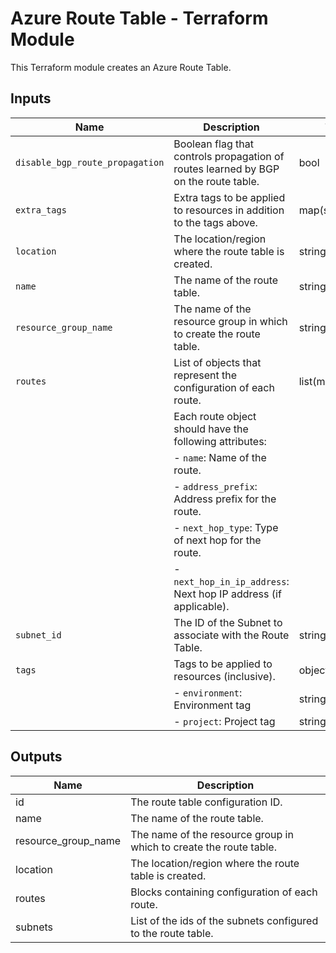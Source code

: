 # Azure Route Table - Terraform Module
This Terraform module creates an Azure Route Table.

## Inputs

| Name                           | Description                                                           | Type     | Default | Required |
|--------------------------------|-----------------------------------------------------------------------|----------|---------|:--------:|
| `disable_bgp_route_propagation` | Boolean flag that controls propagation of routes learned by BGP on the route table. | bool     | true    | no       |
| `extra_tags`                   | Extra tags to be applied to resources in addition to the tags above.  | map(string) | {}      | no       |
| `location`                     | The location/region where the route table is created.                | string   | -       | yes      |
| `name`                         | The name of the route table.                                         | string   | -       | yes      |
| `resource_group_name`          | The name of the resource group in which to create the route table.    | string   | -       | yes      |
| `routes`                       | List of objects that represent the configuration of each route.      | list(map(string)) | []   | no       |
|                                | Each route object should have the following attributes:              |          |         |          |
|                                | - `name`: Name of the route.                                        |          |         |          |
|                                | - `address_prefix`: Address prefix for the route.                    |          |         |          |
|                                | - `next_hop_type`: Type of next hop for the route.                   |          |         |          |
|                                | - `next_hop_in_ip_address`: Next hop IP address (if applicable).     |          |         |          |
| `subnet_id`                    | The ID of the Subnet to associate with the Route Table.               | string   | -       | yes      |
| `tags`                         | Tags to be applied to resources (inclusive).                         | object   | -       | yes      |
|                                | - `environment`: Environment tag                                    | string   | -       | yes      |
|                                | - `project`: Project tag                                            | string   | -       | yes      |

## Outputs

| Name                  | Description                                                        |
| --------------------- | ------------------------------------------------------------------ |
| id                    | The route table configuration ID.                                  |
| name                  | The name of the route table.                                       |
| resource\_group\_name | The name of the resource group in which to create the route table. |
| location              | The location/region where the route table is created.              |
| routes                | Blocks containing configuration of each route.                     |
| subnets               | List of the ids of the subnets configured to the route table.      |